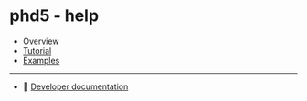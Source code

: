 # phd5 - help

- [Overview](index.md)
- [Tutorial](tutorial.md)
- [Examples](examples.md)

---

- :orange_book: [Developer documentation](https://git.hrzg.de/dmstr/docs-phd5/blob/master/developer/README.md)
